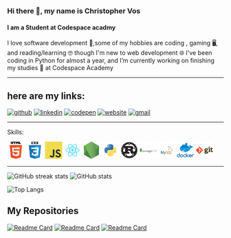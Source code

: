 ### Hi there 👋, my name is Christopher Vos
#### I am a Student at Codespace acadmy

<!-- TODO: create a banner for this
![I am a Student at Codespace acadmy](https://arturssmirnovs.github.io/github-profile-readme-generator/images/banner.png) -->

I love software development 🥰,some of my hobbies are coding , gaming 🖥️, and reading/learning 🤓
though I'm new to web development 🌐 I've been coding in Python for almost a year,
and I’m currently working on finishing my studies 📖 at Codespace Academy

----
## here are my links:

[<img src='https://cdn.jsdelivr.net/npm/simple-icons@3.0.1/icons/github.svg' alt='github' height='40'>](https://github.com/fox5352)  [<img src='https://cdn.jsdelivr.net/npm/simple-icons@3.0.1/icons/linkedin.svg' alt='linkedin' height='40'>](https://www.linkedin.com/in/christopher-vos-6469b7284/)  [<img src='https://cdn.jsdelivr.net/npm/simple-icons@3.0.1/icons/codepen.svg' alt='codepen' height='40'>](https://codepen.io/fox5352)  [<img src='https://cdn.jsdelivr.net/npm/simple-icons@3.0.1/icons/icloud.svg' alt='website' height='40'>](https://fox5352.github.io/online-cv/)  [<img src='https://cdn.jsdelivr.net/npm/simple-icons@3.0.1/icons/gmail.svg' alt='gmail' height='40'>](mailto:christophervos522@gmail.com)  

----

Skills: 

<code><img height="40" alt="Html" src="https://raw.githubusercontent.com/github/explore/80688e429a7d4ef2fca1e82350fe8e3517d3494d/topics/html/html.png"></code>
<code><img height="40" alt="Css" src="https://raw.githubusercontent.com/github/explore/80688e429a7d4ef2fca1e82350fe8e3517d3494d/topics/css/css.png"></code>
<code><img height="40" alt="javascript" src="https://raw.githubusercontent.com/github/explore/80688e429a7d4ef2fca1e82350fe8e3517d3494d/topics/javascript/javascript.png"></code>
<code><img height="40" alt="react" src="https://raw.githubusercontent.com/github/explore/80688e429a7d4ef2fca1e82350fe8e3517d3494d/topics/react/react.png"></code>
<code><img height="40" alt="nodejs" src="https://raw.githubusercontent.com/github/explore/80688e429a7d4ef2fca1e82350fe8e3517d3494d/topics/nodejs/nodejs.png"></code>
<code><img height="40" alt="python" src="https://raw.githubusercontent.com/github/explore/80688e429a7d4ef2fca1e82350fe8e3517d3494d/topics/python/python.png"></code>
<code><img height="40" alt="rust" src="https://raw.githubusercontent.com/github/explore/80688e429a7d4ef2fca1e82350fe8e3517d3494d/topics/rust/rust.png"></code>
<code><img height="40" alt="mongoDB" src="https://raw.githubusercontent.com/github/explore/80688e429a7d4ef2fca1e82350fe8e3517d3494d/topics/mongodb/mongodb.png"></code>
<code><img height="40" alt="mySql" src="https://raw.githubusercontent.com/github/explore/80688e429a7d4ef2fca1e82350fe8e3517d3494d/topics/mysql/mysql.png"></code>
<code><img height="40" alt="docker" src="https://raw.githubusercontent.com/github/explore/80688e429a7d4ef2fca1e82350fe8e3517d3494d/topics/docker/docker.png"></code>
<code><img height="40" alt="docker" src="https://raw.githubusercontent.com/github/explore/80688e429a7d4ef2fca1e82350fe8e3517d3494d/topics/git/git.png"></code>

----

<!-- [![Top Langs](https://github-readme-stats.vercel.app/api/top-langs/?username=fox5352&show_icons=true&theme=radical)](https://github.com/anuraghazra/github-readme-stats) -->
![GitHub streak stats](https://streak-stats.demolab.com/?user=fox5352&show_icons=true&theme=radical) ![GitHub stats](https://github-readme-stats.vercel.app/api?username=fox5352&show_icons=true&theme=radical&count_private=true)

![Top Langs](https://github-readme-stats.vercel.app/api/top-langs/?username=fox5352&show_icons=true&theme=radical)

## My Repositories

[![Readme Card](https://github-readme-stats.vercel.app/api/pin/?username=fox5352&repo=Algorithms&show_icons=true&theme=radical)](https://github.com/fox5352/Algorithms) [![Readme Card](https://github-readme-stats.vercel.app/api/pin/?username=fox5352&repo=Speech_to_text_converter&show_icons=true&theme=radical)](https://github.com/fox5352/Speech_to_text_converter)
[![Readme Card](https://github-readme-stats.vercel.app/api/pin/?username=fox5352&repo=Windows-mp3-player&show_icons=true&theme=radical)](https://github.com/fox5352/Windows-mp3-player)
